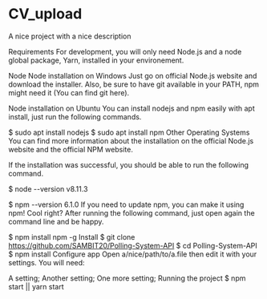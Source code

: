 # CV_upload

A nice project with a nice description

Requirements
For development, you will only need Node.js and a node global package, Yarn, installed in your environement.

Node
Node installation on Windows
Just go on official Node.js website and download the installer. Also, be sure to have git available in your PATH, npm might need it (You can find git here).

Node installation on Ubuntu
You can install nodejs and npm easily with apt install, just run the following commands.

$ sudo apt install nodejs
$ sudo apt install npm
Other Operating Systems
You can find more information about the installation on the official Node.js website and the official NPM website.

If the installation was successful, you should be able to run the following command.

$ node --version
v8.11.3

$ npm --version
6.1.0
If you need to update npm, you can make it using npm! Cool right? After running the following command, just open again the command line and be happy.

$ npm install npm -g
Install
$ git clone https://github.com/SAMBIT20/Polling-System-API
$ cd Polling-System-API
$ npm install
Configure app
Open a/nice/path/to/a.file then edit it with your settings. You will need:

A setting;
Another setting;
One more setting;
Running the project
$ npm start || yarn start
